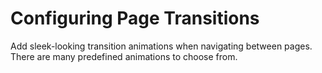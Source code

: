 # Configuring Page Transitions

Add sleek-looking transition animations when navigating between pages. There are many predefined animations to choose from.